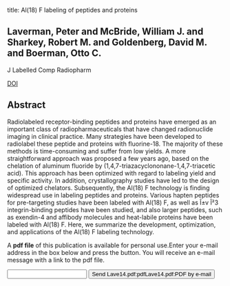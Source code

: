 title: Al(18) F labeling of peptides and proteins

## Laverman, Peter and McBride, William J. and Sharkey, Robert M. and Goldenberg, David M. and Boerman, Otto C.
J Labelled Comp Radiopharm

<a href="https://doi.org/10.1002/jlcr.3161">DOI</a>

## Abstract
Radiolabeled receptor-binding peptides and proteins have emerged as an important class of radiopharmaceuticals that have changed radionuclide imaging in clinical practice. Many strategies have been developed to radiolabel these peptide and proteins with fluorine-18. The majority of these methods is time-consuming and suffer from low yields. A more straightforward approach was proposed a few years ago, based on the chelation of aluminum fluoride by (1,4,7-triazacyclononane-1,4,7-triacetic acid). This approach has been optimized with regard to labeling yield and specific activity. In addition, crystallography studies have led to the design of optimized chelators. Subsequently, the Al(18) F technology is finding widespread use in labeling peptides and proteins. Various hapten peptides for pre-targeting studies have been labeled with Al(18) F, as well as Î±v Î²3 integrin-binding peptides have been studied, and also larger peptides, such as exendin-4 and affibody molecules and heat-labile proteins have been labeled with Al(18) F. Here, we summarize the development, optimization, and applications of the Al(18) F labeling technology.

A <b>pdf file</b> of this publication is available for personal use.Enter your e-mail address in the box below and press the button. You will receive an e-mail message with a link to the pdf file.
<form action="sender.php">  <input type="text" name="email">  <input type="submit" value="Send Lave14.pdf:pdfLave14.pdf:PDF by e-mail"></form>